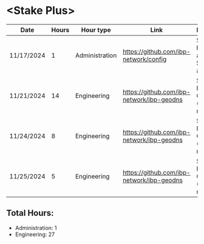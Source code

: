 # \<Stake Plus\>
| Date | Hours | Hour type | Link | Description | 
|---|---|---|---|---|
| 11/17/2024 | 1 | Administration | https://github.com/ibp-network/config | Spent 1 hour testing and adding Stkd.io to active set
| 11/21/2024 | 14 | Engineering | https://github.com/ibp-network/ibp-geodns | Starting IBP-GeoDNS v2 (Code refactor)
| 11/24/2024 | 8 | Engineering | https://github.com/ibp-network/ibp-geodns | Starting IBP-GeoDNS v2 (Code refactor)
| 11/25/2024 | 5 | Engineering | https://github.com/ibp-network/ibp-geodns | Starting IBP-GeoDNS v2 (Code refactor)

## Total Hours:
- Administration: 1
- Engineering: 27
